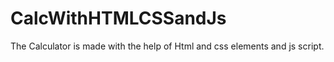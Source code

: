 # CalcWithHTMLCSSandJs

The Calculator is made with the help of Html and css elements and js script.
